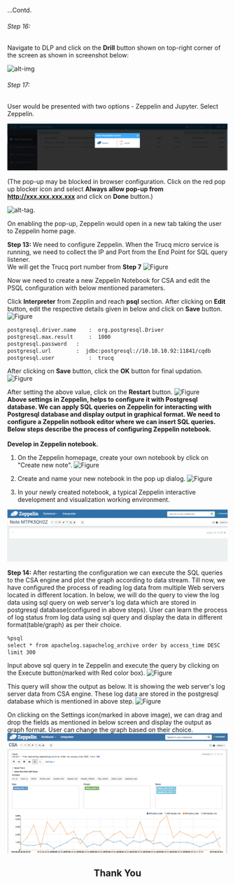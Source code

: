 ...Contd.

###### Step 16:

Navigate to DLP and click on the <b>Drill</b> button shown on top-right corner of the screen as shown in screenshot below:

![alt-img](https://github.com/CiscoDevNet/data-dev-learning-labs/blob/master/labs/data-visualization-with-zeppelin/assets/images/image1DrillButton.PNG?raw=true)


###### Step 17:

User would be presented with two options - Zeppelin and Jupyter. Select Zeppelin.

![alt-tag](https://github.com/prakdutt/data-dev-learning-labs/blob/master/labs/data-explore-using-zeppelin/assets/selectZappline.PNG?raw=true)

(The pop-up may be blocked in browser configuration. Click on the red pop up blocker icon and select <b>Always allow pop-up from http://xxx.xxx.xxx.xxx </b> and click on <b>Done</b> button.) </br> 

![alt-tag](https://github.com/CiscoDevNet/data-dev-learning-labs/blob/master/labs/data-explore-using-zeppelin/assets/popUpBlockerAllowed.PNG?raw=true).

On enabling the pop-up, Zeppelin would open in a new tab taking the user to Zeppelin home page. 





<b>Step 13:</b> We need to configure Zeppelin. When the Trucq micro service is running, we need to collect the IP and Port from the End Point for SQL query listener.</br>
We will get the Trucq port number from <b>Step 7</b>
![Figure](https://github.com/CiscoDevNet/data-dev-learning-labs/blob/master/labs/develop-stream-handler-cisco-csa/assets/images/CSA_4.png?raw=true)

Now we need to create a new Zeppelin Notebook for CSA and edit the PSQL configuration with below mentioned parameters.<br>

Click <b>Interpreter</b> from Zepplin and reach <b>psql</b> section. After clicking on <b>Edit</b> button, edit the respective details given in below and click on <b>Save</b> button. 
![Figure](https://github.com/CiscoDevNet/data-dev-learning-labs/blob/master/labs/develop-stream-handler-cisco-csa/assets/images/ZapplineConfigurationRestartImage.png?raw=true) </br>

```
postgresql.driver.name    :  org.postgresql.Driver
postgresql.max.result     :  1000
postgresql.password	  : 
postgresql.url		  :  jdbc:postgresql://10.10.10.92:11841/cqdb
postgresql.user	          :  trucq

```

After clicking on <b>Save</b> button, click the <b>OK</b> button for final updation. </br>
![Figure](https://github.com/CiscoDevNet/data-dev-learning-labs/blob/master/labs/develop-stream-handler-cisco-csa/assets/images/ZapplineConfigurationUpdate.PNG?raw=true)

After setting the above value, click on the <b>Restart</b> button.
![Figure](https://github.com/CiscoDevNet/data-dev-learning-labs/blob/master/labs/develop-stream-handler-cisco-csa/assets/images/ZapplineConfigurationRe.PNG?raw=true) </br>
<b>Above settings in Zeppelin, helps to configure it with Postgresql database. We can apply SQL queries on Zeppelin for interacting with Postgresql database and display output in graphical format. We need to configure a Zeppelin notbook editor where we can insert SQL queries. Below steps describe the process of configuring Zeppelin notebook.</b> 
</br></br>
<b> Develop in Zeppelin notebook. </b>

1. On the Zeppelin homepage, create your own notebook by click on &quot;Create new note&quot;.
![Figure](https://github.com/CiscoDevNet/data-dev-learning-labs/blob/master/labs/develop-stream-handler-cisco-csa/assets/images/welcome-to-zeppelin-notebook.png?raw=true)

2. Create and name your new notebook in the pop up dialog.
![Figure](https://github.com/prakdutt/data-dev-learning-labs/blob/master/labs/data-explore-using-zeppelin/assets/create-note.png?raw=true)

3. In your newly created notebook, a typical Zeppelin interactive development and visualization working environment.

![alt-tag](https://github.com/prakdutt/data-dev-learning-labs/blob/master/labs/data-explore-using-zeppelin/assets/ZapplineIntf.PNG?raw=true)


<b>Step 14:</b> After restarting the configuration we can execute the SQL queries to the CSA engine and plot the graph according to data stream. 
Till now, we have configured the process of reading log data from multiple Web servers located in different location. In below, we will do the query to view the log data using sql query on web server's log data which are stored in postgresql database(configured in above steps). User can learn the process of log status from log data using sql query and display the data in different format(table/graph) as per their choice. 

```
%psql
select * from apachelog.sapachelog_archive order by access_time DESC limit 300
```
Input above sql query in te Zeppelin and execute the query by clicking on the Execute button(marked with Red color box).
![Figure](https://github.com/CiscoDevNet/data-dev-learning-labs/blob/master/labs/develop-stream-handler-cisco-csa/assets/images/sqlinZeppelin.PNG?raw=true)

This query will show the output as below. It is showing the web server's log server data from CSA engine. These log data are stored in the postgresql database which is mentioned in above step. 
![Figure](https://github.com/CiscoDevNet/data-dev-learning-labs/blob/master/labs/develop-stream-handler-cisco-csa/assets/images/ZepplinePreview.png?raw=true)

On clicking on the Settings icon(marked in above image), we can drag and drop the fields as mentioned in below screen and display the output as graph format. User can change the graph based on their choice. 
![Figure](https://github.com/prakdutt/data-dev-learning-labs/blob/master/labs/develop-stream-handler-cisco-csa/assets/images/zeppelinSqlQurery.png?raw=true)



 


## <center>Thank You</center>
